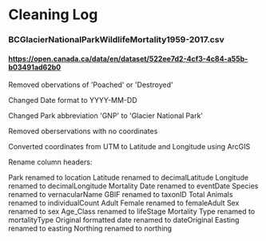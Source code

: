 # Cleaning Log

### BCGlacierNationalParkWildlifeMortality1959-2017.csv
#### https://open.canada.ca/data/en/dataset/522ee7d2-4cf3-4c84-a55b-b03491ad62b0


Removed obervations of 'Poached' or 'Destroyed'

Changed Date format to YYYY-MM-DD

Changed Park abbreviation 'GNP' to 'Glacier National Park'

Removed oberservations with no coordinates

Converted coordinates from UTM to Latitude and Longitude using ArcGIS

Rename column headers:


Park renamed to location
Latitude renamed to decimalLatitude
Longitude renamed to decimalLongitude
Mortality Date renamed to eventDate
Species renamed to vernacularName
GBIF renamed to taxonID
Total Animals renamed to individualCount
Adult Female renamed to femaleAdult
Sex renamed to sex
Age_Class renamed to lifeStage
Mortality Type renamed to mortalityType
Original formatted date renamed to dateOriginal
Easting renamed to easting
Northing renamed to northing
